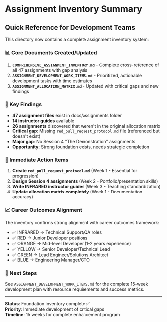 # Assignment Inventory Summary
## Quick Reference for Development Teams

This directory now contains a complete assignment inventory system:

### 📊 Core Documents Created/Updated

1. **`COMPREHENSIVE_ASSIGNMENT_INVENTORY.md`** - Complete cross-reference of all 47 assignments with gap analysis
2. **`ASSIGNMENT_DEVELOPMENT_WORK_ITEMS.md`** - Prioritized, actionable development tasks with time estimates  
3. **`ASSIGNMENT_ALLOCATION_MATRIX.md`** - Updated with critical gaps and new findings

### 🎯 Key Findings

- **47 assignment files** exist in docs/assignments folder
- **14 instructor guides** available
- **26 assignments** discovered that weren't in the original allocation matrix
- **Critical gap**: Missing `red_pull_request_protocol.md` file (referenced but doesn't exist)
- **Major gap**: No Session 4 "The Demonstration" assignments
- **Opportunity**: Strong foundation exists, needs strategic completion

### 🚨 Immediate Action Items

1. **Create `red_pull_request_protocol.md`** (Week 1 - Essential for progression)
2. **Design Session 4 assignments** (Week 2 - Portfolio/presentation skills)
3. **Write INFRARED instructor guides** (Week 3 - Teaching standardization)
4. **Update allocation matrix completely** (Week 1 - Documentation accuracy)

### 📈 Career Outcomes Alignment

The inventory confirms strong alignment with career outcomes framework:
- ✅ INFRARED → Technical Support/QA roles
- ✅ RED → Junior Developer positions  
- ✅ ORANGE → Mid-level Developer (1-2 years experience)
- ✅ YELLOW → Senior Developer/Technical Lead
- ✅ GREEN → Lead Engineer/Solutions Architect  
- ✅ BLUE → Engineering Manager/CTO

### 🔄 Next Steps

See `ASSIGNMENT_DEVELOPMENT_WORK_ITEMS.md` for the complete 15-week development plan with resource requirements and success metrics.

---

**Status**: Foundation inventory complete ✅  
**Priority**: Immediate development of critical gaps  
**Timeline**: 15 weeks for complete enhancement program